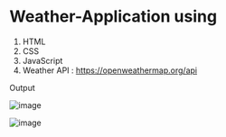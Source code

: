 # Weather-Application using 
1. HTML
2. CSS
3. JavaScript
4. Weather API : https://openweathermap.org/api

Output

![image](https://user-images.githubusercontent.com/121380696/226172422-1472bbde-5607-4b10-95b7-77412056e62b.png)

![image](https://user-images.githubusercontent.com/121380696/226172508-186acbef-4e32-4c09-90c1-ed868ddfcb06.png)



